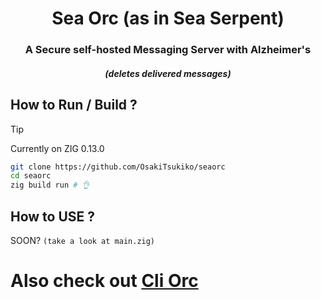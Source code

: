 <div align="center">
<h1>Sea Orc (as in Sea Serpent)</h1>
<h3>A Secure self-hosted Messaging Server with Alzheimer's</h3>
<h5>(deletes delivered messages)</h4>
</div>

## How to Run / Build ?
> [!TIP]
> Currently on ZIG 0.13.0
```bash
git clone https://github.com/OsakiTsukiko/seaorc
cd seaorc
zig build run # 👌
```

## How to USE ?
SOON? `(take a look at main.zig)`

# Also check out [Cli Orc](https://github.com/OsakiTsukiko/cli-orc)
